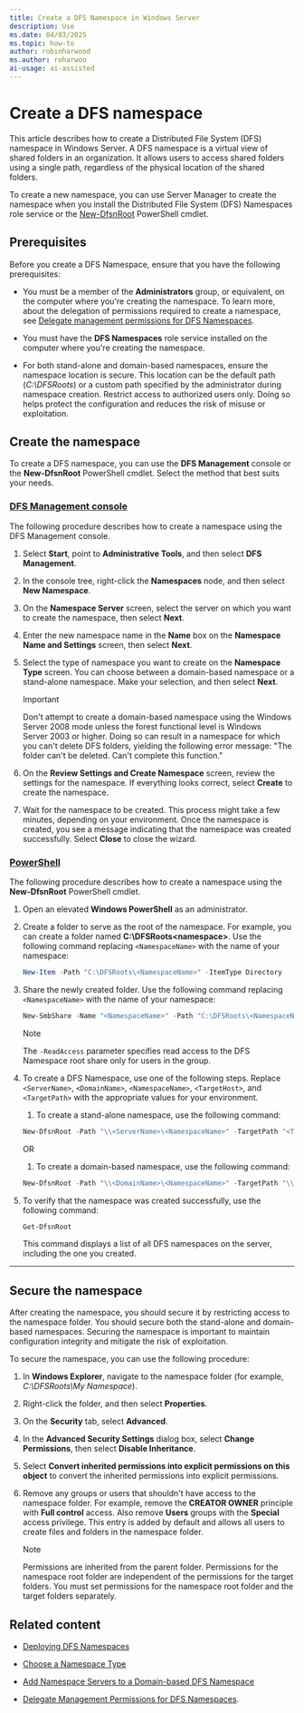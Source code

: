 ```yaml
---
title: Create a DFS Namespace in Windows Server
description: Use 
ms.date: 04/03/2025
ms.topic: how-to
author: robinharwood
ms.author: roharwoo
ai-usage: ai-assisted
---
```


# Create a DFS namespace

This article describes how to create a Distributed File System (DFS) namespace in Windows Server. A DFS namespace is a virtual view of shared folders in an organization. It allows users to access shared folders using a single path, regardless of the physical location of the shared folders.

To create a new namespace, you can use Server Manager to create the namespace when you install the Distributed File System (DFS) Namespaces role service or  the [New-DfsnRoot](/powershell/module/dfsn/new-dfsnroot) PowerShell cmdlet.

## Prerequisites

Before you create a DFS Namespace, ensure that you have the following prerequisites:

- You must be a member of the **Administrators** group, or equivalent, on the computer where you're creating the namespace. To learn more, about the delegation of permissions required to create a namespace, see [Delegate management permissions for DFS Namespaces](delegate-management-permissions-for-dfs-namespaces.md).

- You must have the **DFS Namespaces** role service installed on the computer where you're creating the namespace.

- For both stand-alone and domain-based namespaces, ensure the namespace location is secure. This location can be the default path (_C:\DFSRoots_) or a custom path specified by the administrator during namespace creation. Restrict access to authorized users only. Doing so helps protect the configuration and reduces the risk of misuse or exploitation.

## Create the namespace

To create a DFS namespace, you can use the **DFS Management** console or the **New-DfsnRoot** PowerShell cmdlet. Select the method that best suits your needs.

### [DFS Management console](#tab/dfs-management-console)

The following procedure describes how to create a namespace using the DFS Management console.

1. Select **Start**, point to **Administrative Tools**, and then select **DFS Management**.

1. In the console tree, right-click the **Namespaces** node, and then select **New Namespace**.

1. On the **Namespace Server** screen, select the server on which you want to create the namespace, then select **Next**.

1. Enter the new namespace name in the **Name** box on the **Namespace Name and Settings** screen, then select **Next**.

1. Select the type of namespace you want to create on the **Namespace Type** screen. You can choose between a domain-based namespace or a stand-alone namespace. Make your selection, and then select **Next**.

   > [!IMPORTANT]
   > Don't attempt to create a domain-based namespace using the Windows Server 2008 mode unless the forest functional level is Windows Server 2003 or higher. Doing so can result in a namespace for which you can't delete DFS folders, yielding the following error message: "The folder can't be deleted. Can't complete this function."

1. On the **Review Settings and Create Namespace** screen, review the settings for the namespace. If everything looks correct, select **Create** to create the namespace.

1. Wait for the namespace to be created. This process might take a few minutes, depending on your environment. Once the namespace is created, you see a message indicating that the namespace was created successfully. Select **Close** to close the wizard.

### [PowerShell](#tab/powershell)

The following procedure describes how to create a namespace using the **New-DfsnRoot** PowerShell cmdlet.

1. Open an elevated **Windows PowerShell** as an administrator.

1. Create a folder to serve as the root of the namespace. For example, you can create a folder named **C:\DFSRoots\<namespace>**. Use the following command replacing `<NamespaceName>` with the name of your namespace:

   ```powershell
   New-Item -Path "C:\DFSRoots\<NamespaceName>" -ItemType Directory
   ```

1. Share the newly created folder. Use the following command replacing `<NamespaceName>` with the name of your namespace:

   ```powershell
   New-SmbShare -Name "<NamespaceName>" -Path "C:\DFSRoots\<NamespaceName>" -ReadAccess "<domainFQDN>\<groupName>"
   ```

   > [!NOTE]
   > The `-ReadAccess` parameter specifies read access to the DFS Namespace root share only for users in the group.

1. To create a DFS Namespace, use one of the following steps. Replace `<ServerName>`, `<DomainName>`, `<NamespaceName>`, `<TargetHost>`, and `<TargetPath>` with the appropriate values for your environment.

   1. To create a stand-alone namespace, use the following command:

   ```powershell
   New-DfsnRoot -Path "\\<ServerName>\<NamespaceName>" -TargetPath "<TargetPath>" -Type Standalone
   ```

   OR

   1. To create a domain-based namespace, use the following command:

   ```powershell
   New-DfsnRoot -Path "\\<DomainName>\<NamespaceName>" -TargetPath "\\<TargetHost>\<TargetPath>" -Type DomainV2
   ```

1. To verify that the namespace was created successfully, use the following command:

   ```powershell
   Get-DfsnRoot
   ```

   This command displays a list of all DFS namespaces on the server, including the one you created.

---

## Secure the namespace

After creating the namespace, you should secure it by restricting access to the namespace folder. You should secure both the stand-alone and domain-based namespaces. Securing the namespace is important to maintain configuration integrity and mitigate the risk of exploitation.

To secure the namespace, you can use the following procedure:

1. In **Windows Explorer**, navigate to the namespace folder (for example, _C:\DFSRoots\My Namespace_).

1. Right-click the folder, and then select **Properties**.

1. On the **Security** tab, select **Advanced**.

1. In the **Advanced Security Settings** dialog box, select **Change Permissions**, then select **Disable Inheritance**.

1. Select **Convert inherited permissions into explicit permissions on this object** to convert the inherited permissions into explicit permissions.

1. Remove any groups or users that shouldn't have access to the namespace folder. For example, remove the **CREATOR OWNER** principle with **Full control** access. Also remove **Users** groups with the **Special** access privilege. This entry is added by default and allows all users to create files and folders in the namespace folder.

   > [!NOTE]
   > Permissions are inherited from the parent folder. Permissions for the namespace root folder are independent of the permissions for the target folders. You must set permissions for the namespace root folder and the target folders separately.

## Related content

- [Deploying DFS Namespaces](deploying-dfs-namespaces.md)

- [Choose a Namespace Type](choose-a-namespace-type.md)

- [Add Namespace Servers to a Domain-based DFS Namespace](add-namespace-servers-to-a-domain-based-dfs-namespace.md)

- [Delegate Management Permissions for DFS Namespaces](delegate-management-permissions-for-dfs-namespaces.md).

